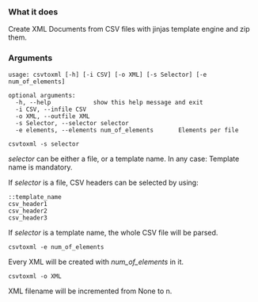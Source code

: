 ### What it does

Create XML Documents from CSV files with jinjas template engine and zip them.

### Arguments

```
usage: csvtoxml [-h] [-i CSV] [-o XML] [-s Selector] [-e num_of_elements]

optional arguments:
  -h, --help            show this help message and exit
  -i CSV, --infile CSV
  -o XML, --outfile XML
  -s Selector, --selector selector
  -e elements, --elements num_of_elements		Elements per file
```

```csvtoxml -s selector```

_selector_ can be either a file, or a template name. In any case: Template name is mandatory.

If _selector_ is a file, CSV headers can be selected by using:
```
::template_name
csv_header1
csv_header2
csv_header3
```

If _selector_ is a template name, the whole CSV file will be parsed.

```csvtoxml -e num_of_elements```

Every XML will be created with _num_of_elements_ in it.

```csvtoxml -o XML```

XML filename will be incremented from None to n.

